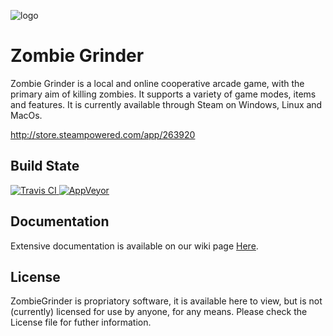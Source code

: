 ![logo](http://twindrills.com/res/main_logo.png)

# Zombie Grinder
Zombie Grinder is a local and online cooperative arcade game, with the primary aim of killing zombies. It supports a variety of game modes, items and features. It is currently available through Steam on Windows, Linux and MacOs.

http://store.steampowered.com/app/263920

## Build State
<a href="https://travis-ci.org/TLeonardUK/MicroBuild">
  <img alt="Travis CI"
       src="https://travis-ci.org/TLeonardUK/MicroBuild.svg?branch=master"/>
</a>
<a href="https://ci.appveyor.com/project/TLeonardUK/microbuild">
  <img alt="AppVeyor"
       src="https://ci.appveyor.com/api/projects/status/dufpylwdhvinr7m7?svg=true"/>
</a>

## Documentation
Extensive documentation is available on our wiki page <a href="https://github.com/TLeonardUK/ZombieGrinder/wiki">Here</a>.

## License
ZombieGrinder is propriatory software, it is available here to view, but is not (currently) licensed for use by anyone, for any means. Please check the License file for futher information.
